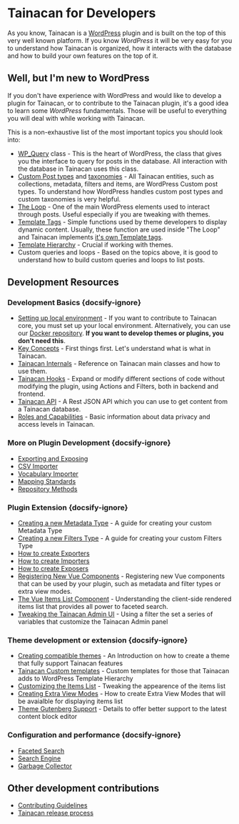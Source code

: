 # Tainacan for Developers

As you know, Tainacan is a [WordPress](https://wordpress.org) plugin and is built on the top of this very well known platform. If you know _WordPress_ it will be very easy for you to understand how Tainacan is organized, how it interacts with the database and how to build your own features on the top of it.

## Well, but I'm new to WordPress

If you don't have experience with WordPress and would like to develop a plugin for Tainacan, or to contribute to the Tainacan plugin, it's a good idea to learn some _WordPress_ fundamentals. Those will be useful to everything you will deal with while working with Tainacan.

This is a non-exhaustive list of the most important topics you should look into:

- [WP_Query](https://developer.wordpress.org/reference/classes/wp_query/ ":ignore") class - This is the heart of WordPress, the class that gives you the interface to query for posts in the database. All interaction with the database in Tainacan uses this class.
- [Custom Post types](https://wordpress.org/support/article/post-types/ ":ignore") and [taxonomies](https://codex.wordpress.org/Taxonomies ":ignore") - All Tainacan entities, such as collections, metadata, filters and items, are WordPress Custom post types. To understand how WordPress handles custom post types and custom taxonomies is very helpful.
- [The Loop](https://developer.wordpress.org/themes/basics/the-loop/ ":ignore") - One of the main WordPress elements used to interact through posts. Useful especially if you are tweaking with themes.
- [Template Tags](https://developer.wordpress.org/themes/basics/template-tags/ ":ignore") - Simple functions used by theme developers to display dynamic content. Usually, these function are used inside "The Loop" and Tainacan implements [it's own Template tags](/dev/template-tags.md).
- [Template Hierarchy](https://developer.wordpress.org/themes/basics/template-hierarchy/ ":ignore") - Crucial if working with themes.
- Custom queries and loops - Based on the topics above, it is good to understand how to build custom queries and loops to list posts.

## Development Resources

### Development Basics {docsify-ignore}

- [Setting up local environment](/dev/setup-local.md) - If you want to contribute to Tainacan core, you must set up your local environment. Alternatively, you can use our [Docker repository](https://github.com/tainacan/tainacan-docker ":ignore"). **If you want to develop themes or plugins, you don't need this**.
- [Key Concepts](/dev/key-concepts.md) - First things first. Let's understand what is what in Tainacan.
- [Tainacan Internals](/dev/internal-api.md) - Reference on Tainacan main classes and how to use them.
- [Tainacan Hooks](/dev/hooks.md) - Expand or modify different sections of code without modifying the plugin, using Actions and Filters, both in backend and frontend.
- [Tainacan API](https://tainacan.org/api-docs/ ":ignore") - A Rest JSON API which you can use to get content from a Tainacan database.
- [Roles and Capabilities](/dev/roles-capabilities.md) - Basic information about data privacy and access levels in Tainacan.

### More on Plugin Development {docsify-ignore}

- [Exporting and Exposing](/dev/exporting-and-exposing.md)
- [CSV Importer](/dev/csv-importer.md)
- [Vocabulary Importer](/dev/vocabulary-importer.md)
- [Mapping Standards](/dev/mapping-standards.md)
- [Repository Methods](/dev/repository-methods.md)

### Plugin Extension {docsify-ignore}

- [Creating a new Metadata Type](/dev/creating-metadata-type.md) - A guide for creating your custom Metadata Type
- [Creating a new Filters Type](/dev/creating-filters-type.md) - A guide for creating your custom Filters Type
- [How to create Exporters](/dev/exporter-flow.md)
- [How to create Importers](/dev/importer-flow.md)
- [How to create Exposers](/dev/exposers.md)
- [Registering New Vue Components](/dev/registering-custom-vue-components.md) - Registering new Vue components that can be used by your plugin, such as metadata and filter types or extra view modes.
- [The Vue Items List Component](/dev/the-vue-items-list-component.md) - Understanding the client-side rendered items list that provides all power to faceted search.
- [Tweaking the Tainacan Admin UI](/dev/admin-ui-options.md) - Using a filter the set a series of variables that customize the Tainacan Admin panel

### Theme development or extension {docsify-ignore}

- [Creating compatible themes](/dev/creating-compatible-themes.md) - An Introduction on how to create a theme that fully support Tainacan features
- [Tainacan Custom templates](/dev/custom-templates.md) - Custom templates for those that Tainacan adds to WordPress Template Hierarchy
- [Customizing the Items List](/dev/customizing-the-items-list.md) - Tweaking the appearence of the items list
- [Creating Extra View Modes](/dev/extra-view-modes) - How to create Extra View Modes that will be avaialble for displaying items list
- [Theme Gutenberg Support](/dev/theme-gutenberg-support.md) - Details to offer better support to the latest content block editor

### Configuration and performance {docsify-ignore}

- [Faceted Search](/dev/faceted-search.md)
- [Search Engine](/dev/search-engine.md)
- [Garbage Collector](/dev/garbage-collector.md)

## Other development contributions

- [Contributing Guidelines](/dev/CONTRIBUTING.md)
- [Tainacan release process](/dev/release.md)
